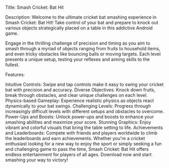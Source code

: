 Title: Smash Cricket: Bat Hit

Description:
Welcome to the ultimate cricket bat smashing experience in Smash Cricket: Bat Hit! Take control of your bat and prepare to knock out various objects strategically placed on a table in this addictive Android game.

Engage in the thrilling challenge of precision and timing as you aim to smash through a myriad of objects ranging from fruits to household items, and even tricky obstacles like bouncing balls or moving targets. Each level presents a unique setup, testing your reflexes and aiming skills to the fullest.

Features:

Intuitive Controls: Swipe and tap controls make it easy to swing your cricket bat with precision and accuracy.
Diverse Objectives: Knock down fruits, break through obstacles, and clear unique challenges on each level.
Physics-based Gameplay: Experience realistic physics as objects react dynamically to your bat swings.
Challenging Levels: Progress through increasingly difficult levels with different setups and obstacles to overcome.
Power-Ups and Boosts: Unlock power-ups and boosts to enhance your smashing abilities and maximize your score.
Stunning Graphics: Enjoy vibrant and colorful visuals that bring the table setting to life.
Achievements and Leaderboards: Compete with friends and players worldwide to climb the leaderboards and earn achievements.
Whether you're a cricket enthusiast looking for a new way to enjoy the sport or simply seeking a fun and challenging game to pass the time, Smash Cricket: Bat Hit offers endless entertainment for players of all ages. Download now and start smashing your way to victory!
